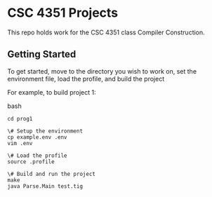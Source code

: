 # CSC 4351 Projects

This repo holds work for the CSC 4351 class Compiler Construction.

## Getting Started

To get started, move to the directory you wish to work on, set the environment file, load the profile, and build the project

For example, to build project 1:

bash
```
cd prog1

\# Setup the environment
cp example.env .env
vim .env

\# Load the profile
source .profile

\# Build and run the project
make
java Parse.Main test.tig
```